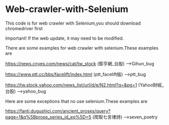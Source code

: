# Web-crawler-with-Selenium
This code is for web crawler with Selenium,you should download chromedriver first

Important! If the web update, it may need to be modified.

There are some examples for web crawler with selenium.These examples are 

https://news.cnyes.com/news/cat/tw_stock  (鉅亨網_台股) -->Gihun_bug



https://www.ptt.cc/bbs/facelift/index.html  (ptt_facelift版) -->ptt_bug


https://tw.stock.yahoo.com/news_list/url/d/e/N2.html?q=&pg=1 (Yahoo財經_台股) -->yahoo_bug



Here are some exceptions that no use selenium.These examples are 

https://fanti.dugushici.com/ancient_proses/query?page=1&q%5Bprose_series_id_eq%5D=5 (爬取七言律詩) -->seven_poetry
